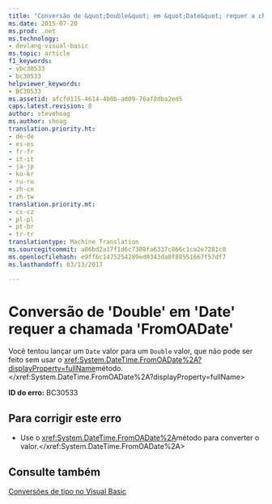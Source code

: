 ```yaml
---
title: "Conversão de &quot;Double&quot; em &quot;Date&quot; requer a chamada &quot;FromOADate&quot; | Documentos do Microsoft"
ms.date: 2015-07-20
ms.prod: .net
ms.technology:
- devlang-visual-basic
ms.topic: article
f1_keywords:
- vbc30533
- bc30533
helpviewer_keywords:
- BC30533
ms.assetid: afcfd115-4614-4b0b-ad09-76af8dba2ed5
caps.latest.revision: 8
author: stevehoag
ms.author: shoag
translation.priority.ht:
- de-de
- es-es
- fr-fr
- it-it
- ja-jp
- ko-kr
- ru-ru
- zh-cn
- zh-tw
translation.priority.mt:
- cs-cz
- pl-pl
- pt-br
- tr-tr
translationtype: Machine Translation
ms.sourcegitcommit: a06bd2a17f1d6c7308fa6337c866c1ca2e7281c0
ms.openlocfilehash: e9ff6c1475254289ed0343da0f88551667f57df7
ms.lasthandoff: 03/13/2017

---
```

# <a name="conversion-from-39double39-to-39date39-requires-calling-the-39datefromoadate39"></a>Conversão de 'Double' em 'Date' requer a chamada 'FromOADate'
Você tentou lançar um `Date` valor para um `Double` valor, que não pode ser feito sem usar o <xref:System.DateTime.FromOADate%2A?displayProperty=fullName>método.</xref:System.DateTime.FromOADate%2A?displayProperty=fullName>  
  
 **ID do erro:** BC30533  
  
## <a name="to-correct-this-error"></a>Para corrigir este erro  
  
-   Use o <xref:System.DateTime.FromOADate%2A>método para converter o valor.</xref:System.DateTime.FromOADate%2A>  
  
## <a name="see-also"></a>Consulte também  
 [Conversões de tipo no Visual Basic](../../visual-basic/programming-guide/language-features/data-types/type-conversions.md)
